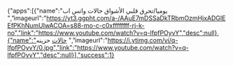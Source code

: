 

{"apps":[{"name":"يوميا/تحرق قلبي الأشواق حالات واتس اب
","imageurl":"https://yt3.ggpht.com/a-/AAuE7mDSSaDkTRbmOzmHjxADGlEEfPKhNumUIwACOA=s88-mo-c-c0xffffffff-rj-k-no","link":"https://www.youtube.com/watch?v=q-lfpfPOyvY","desc":null},{"name":"حالات  حزينه ","imageurl":"https://i.ytimg.com/vi/q-lfpfPOyvY/0.jpg","link":"https://www.youtube.com/watch?v=q-lfpfPOyvY","desc":null}],"success":1}
